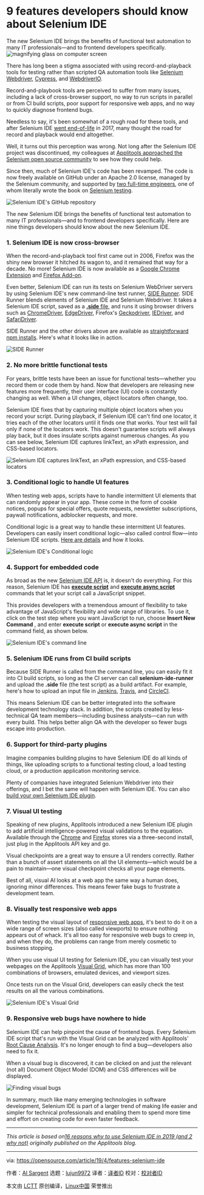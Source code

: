 [#]: collector: (lujun9972)
[#]: translator: ( )
[#]: reviewer: ( )
[#]: publisher: ( )
[#]: url: ( )
[#]: subject: (9 features developers should know about Selenium IDE)
[#]: via: (https://opensource.com/article/19/4/features-selenium-ide)
[#]: author: (Al Sargent https://opensource.com/users/alsargent)

9 features developers should know about Selenium IDE
======
The new Selenium IDE brings the benefits of functional test automation
to many IT professionals—and to frontend developers specifically.
![magnifying glass on computer screen][1]

There has long been a stigma associated with using record-and-playback tools for testing rather than scripted QA automation tools like [Selenium Webdriver][2], [Cypress][3], and [WebdriverIO][4].

Record-and-playbook tools are perceived to suffer from many issues, including a lack of cross-browser support, no way to run scripts in parallel or from CI build scripts, poor support for responsive web apps, and no way to quickly diagnose frontend bugs.

Needless to say, it's been somewhat of a rough road for these tools, and after Selenium IDE [went end-of-life][5] in 2017, many thought the road for record and playback would end altogether.

Well, it turns out this perception was wrong. Not long after the Selenium IDE project was discontinued, my colleagues at [Applitools approached the Selenium open source community][6] to see how they could help.

Since then, much of Selenium IDE's code has been revamped. The code is now freely available on GitHub under an Apache 2.0 license, managed by the Selenium community, and supported by [two full-time engineers][7], one of whom literally wrote the book on [Selenium testing][8].

![Selenium IDE's GitHub repository][9]

The new Selenium IDE brings the benefits of functional test automation to many IT professionals—and to frontend developers specifically. Here are nine things developers should know about the new Selenium IDE.

### 1\. Selenium IDE is now cross-browser

When the record-and-playback tool first came out in 2006, Firefox was the shiny new browser it hitched its wagon to, and it remained that way for a decade. No more! Selenium IDE is now available as a [Google Chrome Extension][10] and [Firefox Add-on][11].

Even better, Selenium IDE can run its tests on Selenium WebDriver servers by using Selenium IDE's new command-line test runner, [SIDE Runner][12]. SIDE Runner blends elements of Selenium IDE and Selenium Webdriver. It takes a Selenium IDE script, saved as a [**.side** file][13], and runs it using browser drivers such as [ChromeDriver][14], [EdgeDriver][15], Firefox's [Geckodriver][16], [IEDriver][17], and [SafariDriver][18].

SIDE Runner and the other drivers above are available as [straightforward npm installs][12]. Here's what it looks like in action.

![SIDE Runner][19]

### 2\. No more brittle functional tests

For years, brittle tests have been an issue for functional tests—whether you record them or code them by hand. Now that developers are releasing new features more frequently, their user interface (UI) code is constantly changing as well. When a UI changes, object locators often change, too.

Selenium IDE fixes that by capturing multiple object locators when you record your script. During playback, if Selenium IDE can't find one locator, it tries each of the other locators until it finds one that works. Your test will fail only if none of the locators work. This doesn't guarantee scripts will always play back, but it does insulate scripts against numerous changes. As you can see below, Selenium IDE captures linkText, an xPath expression, and CSS-based locators.

![Selenium IDE captures linkText, an xPath expression, and CSS-based locators][20]

### 3\. Conditional logic to handle UI features

When testing web apps, scripts have to handle intermittent UI elements that can randomly appear in your app. These come in the form of cookie notices, popups for special offers, quote requests, newsletter subscriptions, paywall notifications, adblocker requests, and more.

Conditional logic is a great way to handle these intermittent UI features. Developers can easily insert conditional logic—also called control flow—into Selenium IDE scripts. [Here are details][21] and how it looks.

![Selenium IDE's Conditional logic][22]

### 4\. Support for embedded code

As broad as the new [Selenium IDE API][23] is, it doesn't do everything. For this reason, Selenium IDE has **[**execute** **script**][24]** and **[execute async script][25]** commands that let your script call a JavaScript snippet.

This provides developers with a tremendous amount of flexibility to take advantage of JavaScript's flexibility and wide range of libraries. To use it, click on the test step where you want JavaScript to run, choose **Insert New Command** , and enter **execute script** or **execute async script** in the command field, as shown below.

![Selenium IDE's command line][26]

### 5\. Selenium IDE runs from CI build scripts

Because SIDE Runner is called from the command line, you can easily fit it into CI build scripts, so long as the CI server can call **selenium-ide-runner** and upload the **.side** file (the test script) as a build artifact. For example, here's how to upload an input file in [Jenkins][27], [Travis][28], and [CircleCI][29].

This means Selenium IDE can be better integrated into the software development technology stack. In addition, the scripts created by less-technical QA team members—including business analysts—can run with every build. This helps better align QA with the developer so fewer bugs escape into production.

### 6\. Support for third-party plugins

Imagine companies building plugins to have Selenium IDE do all kinds of things, like uploading scripts to a functional testing cloud, a load testing cloud, or a production application monitoring service.

Plenty of companies have integrated Selenium Webdriver into their offerings, and I bet the same will happen with Selenium IDE. You can also [build your own Selenium IDE plugin][30].

### 7\. Visual UI testing

Speaking of new plugins, Applitools introduced a new Selenium IDE plugin to add artificial intelligence-powered visual validations to the equation. Available through the [Chrome][31] and [Firefox][32] stores via a three-second install, just plug in the Applitools API key and go.

Visual checkpoints are a great way to ensure a UI renders correctly. Rather than a bunch of assert statements on all the UI elements—which would be a pain to maintain—one visual checkpoint checks all your page elements.

Best of all, visual AI looks at a web app the same way a human does, ignoring minor differences. This means fewer fake bugs to frustrate a development team.

### 8\. Visually test responsive web apps

When testing the visual layout of [responsive web apps][33], it's best to do it on a wide range of screen sizes (also called viewports) to ensure nothing appears out of whack. It's all too easy for responsive web bugs to creep in, and when they do, the problems can range from merely cosmetic to business stopping.

When you use visual UI testing for Selenium IDE, you can visually test your webpages on the Applitools [Visual Grid][34], which has more than 100 combinations of browsers, emulated devices, and viewport sizes.

Once tests run on the Visual Grid, developers can easily check the test results on all the various combinations.

![Selenium IDE's Visual Grid][35]

### 9\. Responsive web bugs have nowhere to hide

Selenium IDE can help pinpoint the cause of frontend bugs. Every Selenium IDE script that's run with the Visual Grid can be analyzed with Applitools' [Root Cause Analysis][36]. It's no longer enough to find a bug—developers also need to fix it.

When a visual bug is discovered, it can be clicked on and just the relevant (not all) Document Object Model (DOM) and CSS differences will be displayed.

![Finding visual bugs][37]

In summary, much like many emerging technologies in software development, Selenium IDE is part of a larger trend of making life easier and simpler for technical professionals and enabling them to spend more time and effort on creating code for even faster feedback.

* * *

_This article is based on[16 reasons why to use Selenium IDE in 2019 (and 2 why not)][38] originally published on the Applitools blog._

--------------------------------------------------------------------------------

via: https://opensource.com/article/19/4/features-selenium-ide

作者：[Al Sargent][a]
选题：[lujun9972][b]
译者：[译者ID](https://github.com/译者ID)
校对：[校对者ID](https://github.com/校对者ID)

本文由 [LCTT](https://github.com/LCTT/TranslateProject) 原创编译，[Linux中国](https://linux.cn/) 荣誉推出

[a]: https://opensource.com/users/alsargent
[b]: https://github.com/lujun9972
[1]: https://opensource.com/sites/default/files/styles/image-full-size/public/lead-images/search_find_code_issue_bug_programming.png?itok=XPrh7fa0 (magnifying glass on computer screen)
[2]: https://www.seleniumhq.org/projects/webdriver/
[3]: https://www.cypress.io/
[4]: https://webdriver.io/
[5]: https://seleniumhq.wordpress.com/2017/08/09/firefox-55-and-selenium-ide/
[6]: https://seleniumhq.wordpress.com/2018/08/06/selenium-ide-tng/
[7]: https://github.com/SeleniumHQ/selenium-ide/graphs/contributors
[8]: http://davehaeffner.com/
[9]: https://opensource.com/sites/default/files/uploads/selenium_ide_github_graphic_1.png (Selenium IDE's GitHub repository)
[10]: https://chrome.google.com/webstore/detail/selenium-ide/mooikfkahbdckldjjndioackbalphokd
[11]: https://addons.mozilla.org/en-US/firefox/addon/selenium-ide/
[12]: https://www.seleniumhq.org/selenium-ide/docs/en/introduction/command-line-runner/
[13]: https://www.seleniumhq.org/selenium-ide/docs/en/introduction/command-line-runner/#launching-the-runner
[14]: http://chromedriver.chromium.org/
[15]: https://developer.microsoft.com/en-us/microsoft-edge/tools/webdriver/
[16]: https://github.com/mozilla/geckodriver
[17]: https://github.com/SeleniumHQ/selenium/wiki/InternetExplorerDriver
[18]: https://developer.apple.com/documentation/webkit/testing_with_webdriver_in_safari
[19]: https://opensource.com/sites/default/files/uploads/selenium_ide_side_runner_2.png (SIDE Runner)
[20]: https://opensource.com/sites/default/files/uploads/selenium_ide_linktext_3.png (Selenium IDE captures linkText, an xPath expression, and CSS-based locators)
[21]: https://www.seleniumhq.org/selenium-ide/docs/en/introduction/control-flow/
[22]: https://opensource.com/sites/default/files/uploads/selenium_ide_conditional_logic_4.png (Selenium IDE's Conditional logic)
[23]: https://www.seleniumhq.org/selenium-ide/docs/en/api/commands/
[24]: https://www.seleniumhq.org/selenium-ide/docs/en/api/commands/#execute-script
[25]: https://www.seleniumhq.org/selenium-ide/docs/en/api/commands/#execute-async-script
[26]: https://opensource.com/sites/default/files/uploads/selenium_ide_command_line_5.png (Selenium IDE's command line)
[27]: https://stackoverflow.com/questions/27491789/how-to-upload-a-generic-file-into-a-jenkins-job
[28]: https://docs.travis-ci.com/user/uploading-artifacts/
[29]: https://circleci.com/docs/2.0/artifacts/
[30]: https://www.seleniumhq.org/selenium-ide/docs/en/plugins/plugins-getting-started/
[31]: https://chrome.google.com/webstore/detail/applitools-for-selenium-i/fbnkflkahhlmhdgkddaafgnnokifobik
[32]: https://addons.mozilla.org/en-GB/firefox/addon/applitools-for-selenium-ide/
[33]: https://en.wikipedia.org/wiki/Responsive_web_design
[34]: https://applitools.com/visualgrid
[35]: https://opensource.com/sites/default/files/uploads/selenium_ide_visual_grid_6.png (Selenium IDE's Visual Grid)
[36]: https://applitools.com/root-cause-analysis
[37]: https://opensource.com/sites/default/files/uploads/seleniumice_rootcauseanalysis_7.png (Finding visual bugs)
[38]: https://applitools.com/blog/why-selenium-ide-2019
